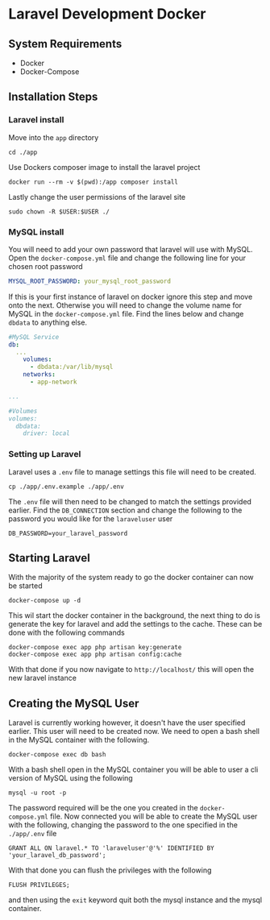 # Laravel Development Docker

## System Requirements

- Docker
- Docker-Compose

## Installation Steps

### Laravel install

Move into the `app` directory

``` shell
cd ./app
```

Use Dockers composer image to install the laravel project

``` shell
docker run --rm -v $(pwd):/app composer install
```

Lastly change the user permissions of the laravel site

``` shell
sudo chown -R $USER:$USER ./
```

### MySQL install

You will need to add your own password that laravel will use with MySQL. Open the `docker-compose.yml` file and change the following line for your chosen root password

``` yaml
MYSQL_ROOT_PASSWORD: your_mysql_root_password
```

If this is your first instance of laravel on docker ignore this step and move onto the next. Otherwise you will need to change the volume name for MySQL in the `docker-compose.yml` file. Find the lines below and change `dbdata` to anything else.

``` yaml
#MySQL Service
db:
  ...
    volumes:
      - dbdata:/var/lib/mysql
    networks:
      - app-network

...

#Volumes
volumes:
  dbdata:
    driver: local
```

### Setting up Laravel

Laravel uses a `.env` file to manage settings this file will need to be created.

``` shell
cp ./app/.env.example ./app/.env
```

The `.env` file will then need to be changed to match the settings provided earlier. Find the `DB_CONNECTION` section and change the following to the password you would like for the `laraveluser` user

``` shell
DB_PASSWORD=your_laravel_password
```

## Starting Laravel

With the majority of the system ready to go the docker container can now be started

``` shell
docker-compose up -d
```

This wil start the docker container in the background, the next thing to do is generate the key for laravel and add the settings to the cache. These can be done with the following commands

``` shell
docker-compose exec app php artisan key:generate
docker-compose exec app php artisan config:cache
```

With that done if you now navigate to `http://localhost/` this will open the new laravel instance

## Creating the MySQL User

Laravel is currently working however, it doesn't have the user specified earlier. This user will need to be created now. We need to open a bash shell in the MySQL container with the following.

``` shell
docker-compose exec db bash
```

With a bash shell open in the MySQL container you will be able to user a cli version of MySQL using the following

``` shell
mysql -u root -p
```

The password required will be the one you created in the `docker-compose.yml` file. Now connected you will be able to create the MySQL user with the following, changing the password to the one specified in the `./app/.env` file

``` mysql
GRANT ALL ON laravel.* TO 'laraveluser'@'%' IDENTIFIED BY 'your_laravel_db_password';
```

With that done you can flush the privileges with the following

``` mysql
FLUSH PRIVILEGES;
```

and then using the `exit` keyword quit both the mysql instance and the mysql container.

